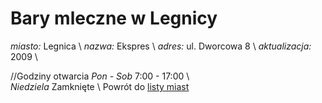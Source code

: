 # Bary mleczne w Legnicy





*miasto:*  Legnica    \\
*nazwa:*  Ekspres   \\
*adres:*  ul. Dworcowa 8   \\
*aktualizacja:*  2009 \\

//Godziny otwarcia
*Pon - Sob*  7:00 - 17:00  \\  
*Niedziela*   Zamknięte  \\
Powrót do [listy miast](/bary_mleczne)


